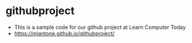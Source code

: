 # githubproject
- This is a sample code for our github project at Learn Computer Today
- https://mjantone.github.io/githubproject/
